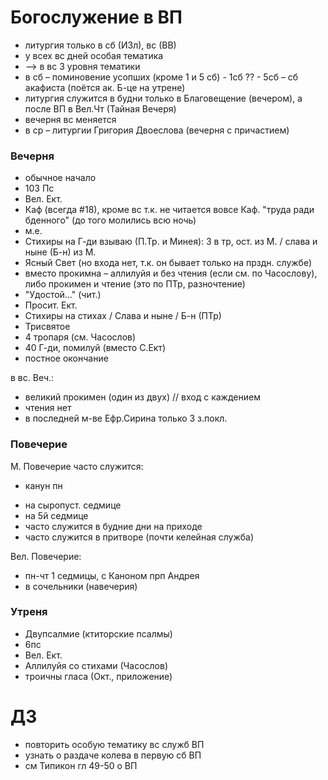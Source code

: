 # Богослужение в ВП

- литургия только в сб (ИЗл), вс (ВВ)
- у всех вс дней особая тематика
- --> в вс 3 уровня тематики
- в сб – поминовение усопших (кроме 1 и 5 сб)
        - 1сб ??
        - 5сб – сб акафиста (поётся ак. Б-це на утрене)
- литургия служится в будни только в Благовещение (вечером), а после ВП в Вел.Чт (Тайная Вечеря)
- вечерня вс меняется
- в ср – литургии Григория Двоеслова (вечерня с причастием)

 
### Вечерня
* обычное начало
* 103 Пс
* Вел. Ект.
* Каф (всегда #18), кроме вс т.к. не читается вовсе Каф. "труда ради бденного" (до того молились всю ночь)
* м.е.
* Стихиры на Г-ди взываю (П.Тр. и Минея): 3 в тр, ост. из М. / слава и ныне (Б-н) из М. 
* Ясный Свет (но входа нет, т.к. он бывает только на прздн. службе)
* вместо прокимна – аллилуйя и без чтения (если см. по Часослову), либо прокимен и чтение (это по ПТр, разночтение)
* "Удостой…" (чит.)
* Просит. Ект.
* Стихиры на стихах / Слава и ныне / Б-н (ПТр)
* Трисвятое
* 4 тропаря (см. Часослов)
* 40 Г-ди, помилуй (вместо С.Ект)
* постное окончание

в вс. Веч.:
- великий прокимен (один из двух) // вход с каждением 
- чтения нет
- в последней м-ве Ефр.Сирина только 3 з.покл.


### Повечерие
М. Повечерие часто служится: 
* канун пн
- на сыропуст. седмице
- на 5й седмице
- часто служится в будние дни на приходе
- часто служится в притворе (почти келейная служба)

Вел. Повечерие: 
- пн-чт 1 седмицы, с Каноном прп Андрея
- в сочельники (навечерия)

### Утреня
* Двупсалмие (ктиторские псалмы)
* 6пс
* Вел. Ект.
* Аллилуйя со стихами (Часослов)
* троичны гласа (Окт., приложение)



# ДЗ
- повторить особую тематику вс служб ВП
- узнать о раздаче колева в первую сб ВП
- см Типикон гл 49-50 о ВП
